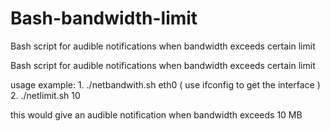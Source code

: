 Bash-bandwidth-limit
====================

Bash script for audible notifications when bandwidth exceeds  certain limit

Bash script for audible notifications when bandwidth exceeds  certain limit

usage example: 1. ./netbandwith.sh eth0  ( use ifconfig to get the interface )
               2. ./netlimit.sh 10

this would give an audible notification when bandwidth exceeds 10 MB 
